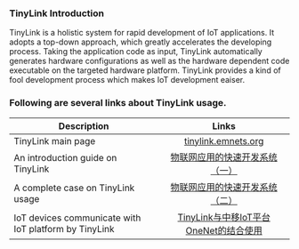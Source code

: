 ### TinyLink Introduction
TinyLink is a holistic system for rapid development of IoT applications. It adopts a top-down approach, which greatly accelerates the developing process. Taking the application code as input, TinyLink automatically generates hardware configurations as well as the hardware dependent code executable on the targeted hardware platform. TinyLink provides a kind of fool development process which makes IoT development eaiser.

### Following are several links about TinyLink usage.
|Description|Links|
|---------------|:----------:|  
|TinyLink main page|[tinylink.emnets.org](http://tinylink.emnets.org)|  
|An introduction guide on TinyLink|[物联网应用的快速开发系统（一）](https://zhuanlan.zhihu.com/p/26976996)|  
|A complete case on TinyLink usage|[物联网应用的快速开发系统（二）](https://zhuanlan.zhihu.com/p/26980583)|
|IoT devices communicate with IoT platform by TinyLink|[TinyLink与中移IoT平台OneNet的结合使用](https://zhuanlan.zhihu.com/p/27639834)|  
